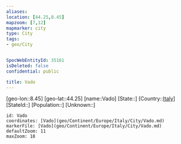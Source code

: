 ```yaml
---
aliases: 
location: [44.25,8.45]
mapzoom: [7,12] 
mapmarker: city 
type: City
tags:
- geo/City


SpocWebEntityId: 35161
isDeleted: false
confidential: public

title: Vado
---
```

[geo-lon::8.45]
[geo-lat::44.25]
[name::Vado]
[State::]
[Country::[Italy](geo/Continent/Europe/Italy.md)]
[StateId::]
[Population::]
[Unknown::]


```leaflet
id: Vado
coordinates: [Vado](geo/Continent/Europe/Italy/City/Vado.md)
markerFile: [Vado](geo/Continent/Europe/Italy/City/Vado.md)
defaultZoom: 11 
maxZoom: 18
```


